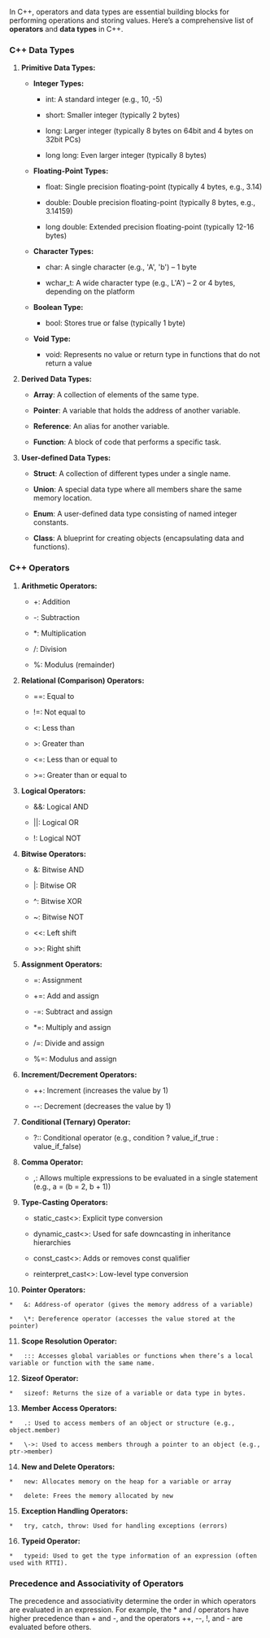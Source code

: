 In C++, operators and data types are essential building blocks for performing operations and storing values. Here’s a comprehensive list of **operators** and **data types** in C++.

### **C++ Data Types**

1.  **Primitive Data Types:**
    
    *   **Integer Types:**
        
        *   int: A standard integer (e.g., 10, -5)
            
        *   short: Smaller integer (typically 2 bytes)
            
        *   long: Larger integer (typically 8 bytes on 64bit and 4 bytes on 32bit PCs)
            
        *   long long: Even larger integer (typically 8 bytes)
            
    *   **Floating-Point Types:**
        
        *   float: Single precision floating-point (typically 4 bytes, e.g., 3.14)
            
        *   double: Double precision floating-point (typically 8 bytes, e.g., 3.14159)
            
        *   long double: Extended precision floating-point (typically 12-16 bytes)
            
    *   **Character Types:**
        
        *   char: A single character (e.g., 'A', 'b') – 1 byte
            
        *   wchar\_t: A wide character type (e.g., L'A') – 2 or 4 bytes, depending on the platform
            
    *   **Boolean Type:**
        
        *   bool: Stores true or false (typically 1 byte)
            
    *   **Void Type:**
        
        *   void: Represents no value or return type in functions that do not return a value
            
2.  **Derived Data Types:**
    
    *   **Array**: A collection of elements of the same type.
        
    *   **Pointer**: A variable that holds the address of another variable.
        
    *   **Reference**: An alias for another variable.
        
    *   **Function**: A block of code that performs a specific task.
        
3.  **User-defined Data Types:**
    
    *   **Struct**: A collection of different types under a single name.
        
    *   **Union**: A special data type where all members share the same memory location.
        
    *   **Enum**: A user-defined data type consisting of named integer constants.
        
    *   **Class**: A blueprint for creating objects (encapsulating data and functions).
        

### **C++ Operators**

1.  **Arithmetic Operators:**
    
    *   +: Addition
        
    *   \-: Subtraction
        
    *   \*: Multiplication
        
    *   /: Division
        
    *   %: Modulus (remainder)
        
2.  **Relational (Comparison) Operators:**
    
    *   \==: Equal to
        
    *   !=: Not equal to
        
    *   <: Less than
        
    *   \>: Greater than
        
    *   <=: Less than or equal to
        
    *   \>=: Greater than or equal to
        
3.  **Logical Operators:**
    
    *   &&: Logical AND
        
    *   ||: Logical OR
        
    *   !: Logical NOT
        
4.  **Bitwise Operators:**
    
    *   &: Bitwise AND
        
    *   |: Bitwise OR
        
    *   ^: Bitwise XOR
        
    *   ~: Bitwise NOT
        
    *   <<: Left shift
        
    *   \>>: Right shift
        
5.  **Assignment Operators:**
    
    *   \=: Assignment
        
    *   +=: Add and assign
        
    *   \-=: Subtract and assign
        
    *   \*=: Multiply and assign
        
    *   /=: Divide and assign
        
    *   %=: Modulus and assign
        
6.  **Increment/Decrement Operators:**
    
    *   ++: Increment (increases the value by 1)
        
    *   \--: Decrement (decreases the value by 1)
        
7.  **Conditional (Ternary) Operator:**
    
    *   ?:: Conditional operator (e.g., condition ? value\_if\_true : value\_if\_false)
        
8.  **Comma Operator:**
    
    *   ,: Allows multiple expressions to be evaluated in a single statement (e.g., a = (b = 2, b + 1))
        
9.  **Type-Casting Operators:**
    
    *   static\_cast<>: Explicit type conversion
        
    *   dynamic\_cast<>: Used for safe downcasting in inheritance hierarchies
        
    *   const\_cast<>: Adds or removes const qualifier
        
    *   reinterpret\_cast<>: Low-level type conversion
        
10.  **Pointer Operators:**
    
    *   &: Address-of operator (gives the memory address of a variable)
        
    *   \*: Dereference operator (accesses the value stored at the pointer)
        
11.  **Scope Resolution Operator:**
    
    *   ::: Accesses global variables or functions when there’s a local variable or function with the same name.
        
12.  **Sizeof Operator:**
    
    *   sizeof: Returns the size of a variable or data type in bytes.
        
13.  **Member Access Operators:**
    
    *   .: Used to access members of an object or structure (e.g., object.member)
        
    *   \->: Used to access members through a pointer to an object (e.g., ptr->member)
        
14.  **New and Delete Operators:**
    
    *   new: Allocates memory on the heap for a variable or array
        
    *   delete: Frees the memory allocated by new
        
15.  **Exception Handling Operators:**
    
    *   try, catch, throw: Used for handling exceptions (errors)
        
16.  **Typeid Operator:**
    
    *   typeid: Used to get the type information of an expression (often used with RTTI).
        

### **Precedence and Associativity of Operators**

The precedence and associativity determine the order in which operators are evaluated in an expression. For example, the \* and / operators have higher precedence than + and -, and the operators ++, --, !, and - are evaluated before others.
